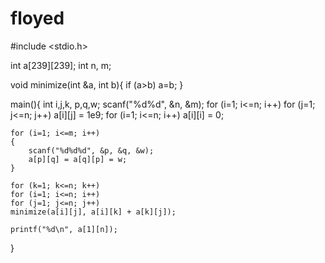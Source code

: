 # floyed
#include <stdio.h>
 

int a[239][239];
int n, m;
 
void minimize(int &a, int b){ if (a>b) a=b; }
 
main(){
    int i,j,k, p,q,w;
    scanf("%d%d", &n, &m);
    for (i=1; i<=n; i++)
    for (j=1; j<=n; j++)
    a[i][j] = 1e9;
    for (i=1; i<=n; i++)
    a[i][i] = 0;
    
    for (i=1; i<=m; i++)
    {
        scanf("%d%d%d", &p, &q, &w);
        a[p][q] = a[q][p] = w;
    }
    
    for (k=1; k<=n; k++)
    for (i=1; i<=n; i++)
    for (j=1; j<=n; j++)
    minimize(a[i][j], a[i][k] + a[k][j]);
    
    printf("%d\n", a[1][n]);
}

